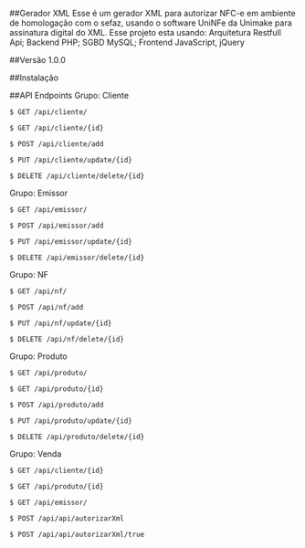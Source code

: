 ##Gerador XML
Esse é um gerador XML para autorizar NFC-e em ambiente de homologação com o sefaz, usando o software UniNFe da Unimake para assinatura digital do XML.
Esse projeto esta usando: 
Arquitetura Restfull Api; 
Backend PHP; 
SGBD MySQL; 
Frontend JavaScript, jQuery

##Versão
1.0.0

##Instalação

##API Endpoints
Grupo: Cliente 

    $ GET /api/cliente/

    $ GET /api/cliente/{id}

    $ POST /api/cliente/add

    $ PUT /api/cliente/update/{id}

    $ DELETE /api/cliente/delete/{id}

Grupo: Emissor 

    $ GET /api/emissor/

    $ POST /api/emissor/add

    $ PUT /api/emissor/update/{id}

    $ DELETE /api/emissor/delete/{id}

Grupo: NF 

    $ GET /api/nf/

    $ POST /api/nf/add

    $ PUT /api/nf/update/{id}

    $ DELETE /api/nf/delete/{id}

Grupo: Produto 

    $ GET /api/produto/

    $ GET /api/produto/{id}

    $ POST /api/produto/add

    $ PUT /api/produto/update/{id}

    $ DELETE /api/produto/delete/{id}

Grupo: Venda 

    $ GET /api/cliente/{id}

    $ GET /api/produto/{id}

    $ GET /api/emissor/

    $ POST /api/api/autorizarXml

    $ POST /api/api/autorizarXml/true
    
